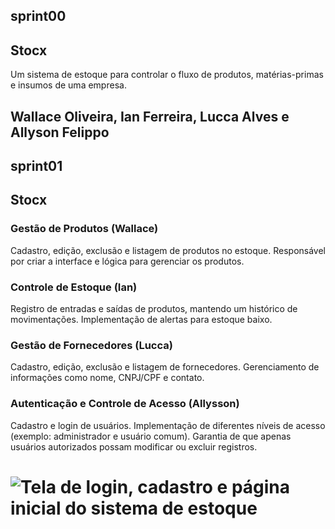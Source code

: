 ## sprint00
## Stocx

Um sistema de estoque para controlar o fluxo de produtos, matérias-primas e insumos de uma empresa.

## Wallace Oliveira, Ian Ferreira, Lucca Alves e Allyson Felippo

## sprint01
## Stocx

### Gestão de Produtos (Wallace)
Cadastro, edição, exclusão e listagem de produtos no estoque.
Responsável por criar a interface e lógica para gerenciar os produtos.

### Controle de Estoque (Ian)
Registro de entradas e saídas de produtos, mantendo um histórico de movimentações.
Implementação de alertas para estoque baixo.

### Gestão de Fornecedores (Lucca)
Cadastro, edição, exclusão e listagem de fornecedores.
Gerenciamento de informações como nome, CNPJ/CPF e contato.

### Autenticação e Controle de Acesso (Allysson)
Cadastro e login de usuários.
Implementação de diferentes níveis de acesso (exemplo: administrador e usuário comum).
Garantia de que apenas usuários autorizados possam modificar ou excluir registros.

# ![Tela de login, cadastro e página inicial do sistema de estoque](prototpTelas.png)